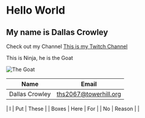 # Hello World

## My name is Dallas Crowley

Check out my Channel [This is my Twitch Channel](https://www.twitch.tv/dallas_crowley/)

<p> This is Ninja, he is the Goat </p>

![The Goat](https://cdn.mos.cms.futurecdn.net/skSeuTtFrBgvc9BWyu2XMN-320-80.jpg)

<!-- Tables -->
| Name     | Email          |
| -------- | -------------- |
| Dallas Crowley | ths2067@towerhill.org |


| I | Put | These | 
| Boxes | Here | For | 
| No | Reason |  | 



